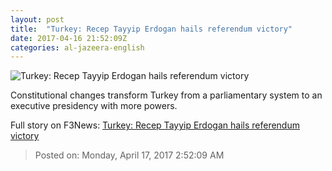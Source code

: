 ```yaml
---
layout: post
title:  "Turkey: Recep Tayyip Erdogan hails referendum victory"
date: 2017-04-16 21:52:09Z
categories: al-jazeera-english
---
```


![Turkey: Recep Tayyip Erdogan hails referendum victory](http://www.aljazeera.com/mritems/Images/2017/4/16/8e4168f0ffac46d58eb6edf9013aba20_18.jpg)

Constitutional changes transform Turkey from a parliamentary system to an executive presidency with more powers.


Full story on F3News: [Turkey: Recep Tayyip Erdogan hails referendum victory](http://www.f3nws.com/n/UNqEyG)

> Posted on: Monday, April 17, 2017 2:52:09 AM
